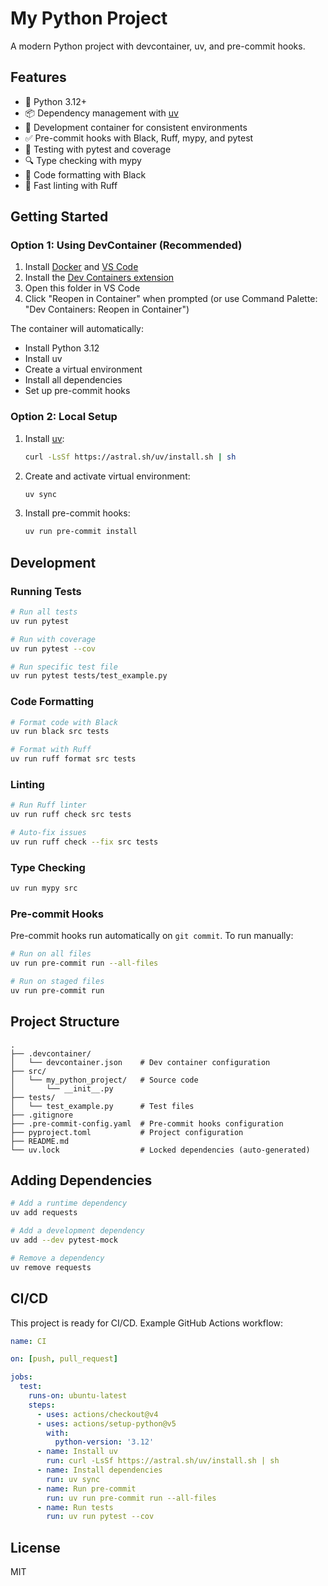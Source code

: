# My Python Project

A modern Python project with devcontainer, uv, and pre-commit hooks.

## Features

- 🐍 Python 3.12+
- 📦 Dependency management with [uv](https://github.com/astral-sh/uv)
- 🐳 Development container for consistent environments
- ✅ Pre-commit hooks with Black, Ruff, mypy, and pytest
- 🧪 Testing with pytest and coverage
- 🔍 Type checking with mypy
- 📝 Code formatting with Black
- 🚀 Fast linting with Ruff

## Getting Started

### Option 1: Using DevContainer (Recommended)

1. Install [Docker](https://www.docker.com/) and [VS Code](https://code.visualstudio.com/)
2. Install the [Dev Containers extension](https://marketplace.visualstudio.com/items?itemName=ms-vscode-remote.remote-containers)
3. Open this folder in VS Code
4. Click "Reopen in Container" when prompted (or use Command Palette: "Dev Containers: Reopen in Container")

The container will automatically:
- Install Python 3.12
- Install uv
- Create a virtual environment
- Install all dependencies
- Set up pre-commit hooks

### Option 2: Local Setup

1. Install [uv](https://github.com/astral-sh/uv):
   ```bash
   curl -LsSf https://astral.sh/uv/install.sh | sh
   ```

2. Create and activate virtual environment:
   ```bash
   uv sync
   ```

3. Install pre-commit hooks:
   ```bash
   uv run pre-commit install
   ```

## Development

### Running Tests

```bash
# Run all tests
uv run pytest

# Run with coverage
uv run pytest --cov

# Run specific test file
uv run pytest tests/test_example.py
```

### Code Formatting

```bash
# Format code with Black
uv run black src tests

# Format with Ruff
uv run ruff format src tests
```

### Linting

```bash
# Run Ruff linter
uv run ruff check src tests

# Auto-fix issues
uv run ruff check --fix src tests
```

### Type Checking

```bash
uv run mypy src
```

### Pre-commit Hooks

Pre-commit hooks run automatically on `git commit`. To run manually:

```bash
# Run on all files
uv run pre-commit run --all-files

# Run on staged files
uv run pre-commit run
```

## Project Structure

```
.
├── .devcontainer/
│   └── devcontainer.json    # Dev container configuration
├── src/
│   └── my_python_project/   # Source code
│       └── __init__.py
├── tests/
│   └── test_example.py      # Test files
├── .gitignore
├── .pre-commit-config.yaml  # Pre-commit hooks configuration
├── pyproject.toml           # Project configuration
├── README.md
└── uv.lock                  # Locked dependencies (auto-generated)
```

## Adding Dependencies

```bash
# Add a runtime dependency
uv add requests

# Add a development dependency
uv add --dev pytest-mock

# Remove a dependency
uv remove requests
```

## CI/CD

This project is ready for CI/CD. Example GitHub Actions workflow:

```yaml
name: CI

on: [push, pull_request]

jobs:
  test:
    runs-on: ubuntu-latest
    steps:
      - uses: actions/checkout@v4
      - uses: actions/setup-python@v5
        with:
          python-version: '3.12'
      - name: Install uv
        run: curl -LsSf https://astral.sh/uv/install.sh | sh
      - name: Install dependencies
        run: uv sync
      - name: Run pre-commit
        run: uv run pre-commit run --all-files
      - name: Run tests
        run: uv run pytest --cov
```

## License

MIT
